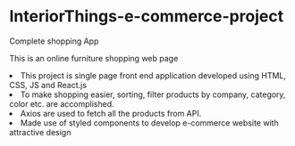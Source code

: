 # InteriorThings-e-commerce-project
Complete shopping App


<p>This is an online furniture shopping web page </p

<ul>
  <li>This project is single page front end application developed using HTML, 
CSS, JS and React.js  </li>
  <li>To make shopping easier, sorting, filter products by company, category, 
color etc. are accomplished.   </li>
  <li>Axios are used to fetch all the products from API.  </li>
  <li> Made use of styled components to develop e-commerce website with 
attractive design</li>
 </ul>
 
